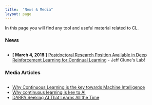 ```yaml
---
title:  "News & Media"
layout: page
---
```

In this page you will find any tool and useful material related to CL.

<!-- <p style="background: rgba(0,0,0,0.06) none repeat scroll 0% 0%; border: 1px solid rgb(222, 222, 222); padding: 1em; border-radius: 5px; text-align: center; margin-top:20px">
<a href="#latest">Software</a> &nbsp; | &nbsp; <a href="#complete">Other Material</a>
</p>-->

<h3 id="news" style="margin-bottom: 30px;">News</h3>

- **[ March 4, 2018 ]** [Postdoctoral Research Position Available in Deep Reinforcement Learning for Continual Learning](http://www.evolvingai.org/join) - Jeff Clune's Lab!


<h3 id="summary" style="margin-bottom: 30px;">Media Articles</h3>

- [Why Continuous Learning is the key towards Machine Intelligence](https://medium.com/@vlomonaco/why-continuous-learning-is-the-key-towards-machine-intelligence-1851cb57c308)
- [Why continuous learning is key to AI](https://www.oreilly.com/ideas/why-continuous-learning-is-key-to-ai)
- [DARPA Seeking AI That Learns All the Time](https://spectrum.ieee.org/cars-that-think/robotics/artificial-intelligence/darpa-seeking-ai-that-can-learn-all-the-time)
